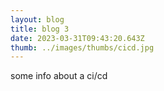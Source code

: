 ```yaml
---
layout: blog
title: blog 3
date: 2023-03-31T09:43:20.643Z
thumb: ../images/thumbs/cicd.jpg
---
```

some info about a ci/cd